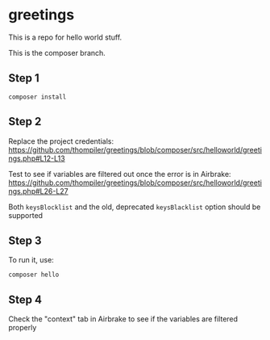# greetings
This is a repo for hello world stuff.

This is the composer branch.

## Step 1

```
composer install
```

## Step 2

Replace the project credentials:
https://github.com/thompiler/greetings/blob/composer/src/helloworld/greetings.php#L12-L13

Test to see if variables are filtered out once the error is in Airbrake:
https://github.com/thompiler/greetings/blob/composer/src/helloworld/greetings.php#L26-L27

Both `keysBlocklist` and the old, deprecated `keysBlacklist` option should be
supported

## Step 3

To run it, use:


```
composer hello
```

## Step 4

Check the "context" tab in Airbrake to see if the variables are filtered
properly
